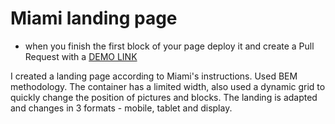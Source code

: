 # Miami landing page

- when you finish the first block of your page deploy it and create a Pull Request with a [DEMO LINK](https://artpetrenko.github.io/layout_miami/)

I created a landing page according to Miami's instructions. Used BEM methodology. The container has a limited width, also used a dynamic grid to quickly change the position of pictures and blocks. The landing is adapted and changes in 3 formats - mobile, tablet and display.

